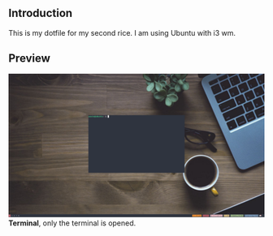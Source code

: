 ## Introduction
This is my dotfile for my second rice. I am using Ubuntu with i3 wm. <br/>

## Preview
![terminal](https://github.com/Polishext4/DotfileUbuntu/blob/master/preview-terminal.png) <br/>
**Terminal**, only the terminal is opened. <br />
